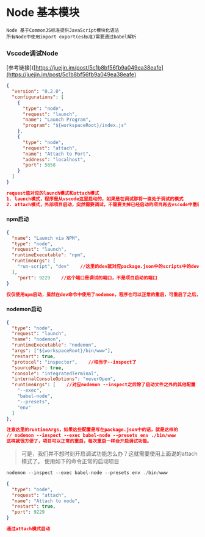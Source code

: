 # Node 基本模块

```
Node 基于CommonJS标准提供JavaScript模块化语法
所有Node中使用import export(es标准)需要通过babel解析
```

### Vscode调试Node

[参考链接]([https://juejin.im/post/5c1b8bf56fb9a049ea38eafe](https://juejin.im/post/5c1b8bf56fb9a049ea38eafe)

```json
{
  "version": "0.2.0",
  "configurations": [
    {
      "type": "node",
      "request": "launch",
      "name": "Launch Program",
      "program": "${workspaceRoot}/index.js"
    },
    {
      "type": "node",
      "request": "attach",
      "name": "Attach to Port",
      "address": "localhost",
      "port": 5858
    }
  ]
}

request值对应的launch模式和attach模式
1. launch模式，程序是从vscode这里启动的，如果是在调试那将一直处于调试的模式
2. attach模式，外部项目启动，突然需要调试，不需要关掉已经启动的项目再去vscode中重新启动，只要以attach的模式启动，vscode可以连接到已经启动的服务。当调试结束了，断开连接就好。
```

#### npm启动

```json
{
  "name": "Launch via NPM",
  "type": "node",
  "request": "launch",
  "runtimeExecutable": "npm",
  "runtimeArgs": [
    "run-script", "dev"    //这里的dev就对应package.json中的scripts中的dev
  ],
    "port": 9229    //这个端口是调试的端口，不是项目启动的端口
}

仅仅使用npm启动，虽然在dev命令中使用了nodemon，程序也可以正常的重启，可重启了之后，调试就断开了。所以需要让vscode去使用nodemon启动项目。
```

#### nodemon启动

```json
{
  "type": "node",
  "request": "launch",
  "name": "nodemon",
  "runtimeExecutable": "nodemon",
  "args": ["${workspaceRoot}/bin/www"],
  "restart": true,
  "protocol": "inspector",    //相当于--inspect了
  "sourceMaps": true,
  "console": "integratedTerminal",
  "internalConsoleOptions": "neverOpen",
  "runtimeArgs": [    //对应nodemon --inspect之后除了启动文件之外的其他配置
    "--exec",
    "babel-node",
    "--presets",
    "env"
  ]
},

注意这里的runtimeArgs，如果这些配置是写在package.json中的话，就是这样的
// nodemon --inspect --exec babel-node --presets env ./bin/www
这样就很方便了，项目可以正常的重启，每次重启一样会开启调试功能。
```

> 可是，我们并不想时刻开启调试功能怎么办？这就需要使用上面说的attach模式了。 使用如下的命令正常的启动项目

```js
nodemon --inspect --exec babel-node --presets env ./bin/www
```

```json
{
  "type": "node",
  "request": "attach",
  "name": "Attach to node",
  "restart": true,
  "port": 9229
}

通过attach模式启动
```


